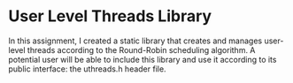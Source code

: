 # User Level Threads Library
In this assignment, I created a static library that creates and manages user-level threads according to the Round-Robin scheduling algorithm.
A potential user will be able to include this library and use it according to its public interface: the uthreads.h header file.
